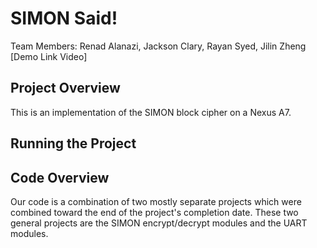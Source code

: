 # SIMON Said!
Team Members: Renad Alanazi, Jackson Clary, Rayan Syed, Jilin Zheng \
[Demo Link Video]

## Project Overview
This is an implementation of the SIMON block cipher on a Nexus A7.

## Running the Project


## Code Overview
  Our code is a combination of two mostly separate projects which were combined toward the end of the project's completion date. These two general projects are the SIMON encrypt/decrypt modules and the UART modules. 
